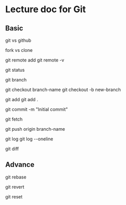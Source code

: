 # Lecture doc for Git

## Basic

git vs github

fork vs clone

git remote add <name> <link>
git remote -v

git status

git branch

git checkout branch-name
git checkout -b new-branch

git add
git add .

git commit -m "Initial commit"

git fetch

git push origin branch-name

git log
git log --oneline

git diff

## Advance

git rebase

git revert

git reset
